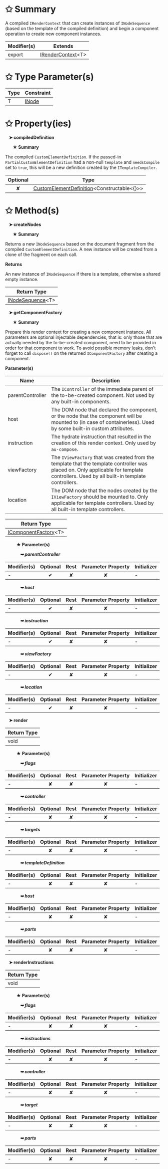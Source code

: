 # &#10025; Summary

A compiled `IRenderContext` that can create instances of `INodeSequence` (based on the template of the compiled definition)
and begin a component operation to create new component instances.

| Modifier(s)                            | Extends                                    |
|----------------------------------------|--------------------------------------------|
| export | [IRenderContext](/runtime/templating/interface/render-context/irendercontext.md)&lt;T&gt; |

# &#10025; Type Parameter(s)

| Type | Constraint                               |
| ---- | ---------------------------------------- |
| T    | [INode](/runtime/interface/dom/inode.md) |

# &#10025; Property(ies)

&nbsp;&nbsp; **&#10148; compiledDefinition**

&nbsp;&nbsp;&nbsp;&nbsp;&nbsp; **&#9733; Summary**

The compiled `CustomElementDefinition`.
If the passed-in `PartialCustomElementDefinition` had a non-null `template` and `needsCompile` set to `true`, this will be a new definition created by the `ITemplateCompiler`.

| Optional                           | Type                         |
|:----------------------------------:|------------------------------|
| ✘ | [CustomElementDefinition](/runtime/resources/class/custom-element/customelementdefinition.md)&lt;Constructable&lt;{}&gt;&gt; |

# &#10025; Method(s)

&nbsp;&nbsp; **&#10148; createNodes**

&nbsp;&nbsp;&nbsp;&nbsp;&nbsp; **&#9733; Summary**

Returns a new `INodeSequence` based on the document fragment from the compiled `CustomElementDefinition`.
A new instance will be created from a clone of the fragment on each call.

**Returns**

An new instance of `INodeSequence` if there is a template, otherwise a shared empty instance.

| Return Type                       |
|-----------------------------------|
| [INodeSequence](/runtime/interface/dom/inodesequence.md)&lt;T&gt; |

&nbsp;&nbsp; **&#10148; getComponentFactory**

&nbsp;&nbsp;&nbsp;&nbsp;&nbsp; **&#9733; Summary**

Prepare this render context for creating a new component instance.
All parameters are optional injectable dependencies, that is: only those that are actually needed by the to-be-created component, need to be provided in order for that component to work.
To avoid possible memory leaks, don't forget to call `dispose()` on the returned `IComponentFactory` after creating a component.

**Parameter(s)**

| Name             | Description                                                                                                                                                                             |
| ---------------- | --------------------------------------------------------------------------------------------------------------------------------------------------------------------------------------- |
| parentController |  The `IController` of the immediate parent of the to-be-created component. Not used by any built-in components.                                                                         |
| host             |  The DOM node that declared the component, or the node that the component will be mounted to (in case of containerless). Used by some built-in custom attributes.                       |
| instruction      |  The hydrate instruction that resulted in the creation of this render context. Only used by `au-compose`.                                                                               |
| viewFactory      |  The `IViewFactory` that was created from the template that the template controller was placed on. Only applicable for template controllers. Used by all built-in template controllers. |
| location         |  The DOM node that the nodes created by the `IViewFactory` should be mounted to. Only applicable for template controllers. Used by all built-in template controllers.                   |

| Return Type                       |
|-----------------------------------|
| [IComponentFactory](/runtime/templating/interface/render-context/icomponentfactory.md)&lt;T&gt; |

&nbsp;&nbsp;&nbsp;&nbsp;&nbsp;&nbsp;&nbsp;&nbsp; **&#9733; Parameter(s)**

&nbsp;&nbsp;&nbsp;&nbsp;&nbsp;&nbsp;&nbsp;&nbsp;&nbsp;&nbsp;&nbsp; _**&#10149; parentController**_

| Modifier(s)                              | Optional                           | Rest                          | Parameter Property                          | Initializer                       |
|------------------------------------------|:----------------------------------:|:-----------------------------:|:-------------------------------------------:|-----------------------------------|
| - | ✔  | ✘ | ✘ | - |

&nbsp;&nbsp;&nbsp;&nbsp;&nbsp;&nbsp;&nbsp;&nbsp;&nbsp;&nbsp;&nbsp; _**&#10149; host**_

| Modifier(s)                              | Optional                           | Rest                          | Parameter Property                          | Initializer                       |
|------------------------------------------|:----------------------------------:|:-----------------------------:|:-------------------------------------------:|-----------------------------------|
| - | ✔  | ✘ | ✘ | - |

&nbsp;&nbsp;&nbsp;&nbsp;&nbsp;&nbsp;&nbsp;&nbsp;&nbsp;&nbsp;&nbsp; _**&#10149; instruction**_

| Modifier(s)                              | Optional                           | Rest                          | Parameter Property                          | Initializer                       |
|------------------------------------------|:----------------------------------:|:-----------------------------:|:-------------------------------------------:|-----------------------------------|
| - | ✔  | ✘ | ✘ | - |

&nbsp;&nbsp;&nbsp;&nbsp;&nbsp;&nbsp;&nbsp;&nbsp;&nbsp;&nbsp;&nbsp; _**&#10149; viewFactory**_

| Modifier(s)                              | Optional                           | Rest                          | Parameter Property                          | Initializer                       |
|------------------------------------------|:----------------------------------:|:-----------------------------:|:-------------------------------------------:|-----------------------------------|
| - | ✔  | ✘ | ✘ | - |

&nbsp;&nbsp;&nbsp;&nbsp;&nbsp;&nbsp;&nbsp;&nbsp;&nbsp;&nbsp;&nbsp; _**&#10149; location**_

| Modifier(s)                              | Optional                           | Rest                          | Parameter Property                          | Initializer                       |
|------------------------------------------|:----------------------------------:|:-----------------------------:|:-------------------------------------------:|-----------------------------------|
| - | ✔  | ✘ | ✘ | - |

&nbsp;&nbsp; **&#10148; render**

| Return Type                       |
|-----------------------------------|
| void |

&nbsp;&nbsp;&nbsp;&nbsp;&nbsp;&nbsp;&nbsp;&nbsp; **&#9733; Parameter(s)**

&nbsp;&nbsp;&nbsp;&nbsp;&nbsp;&nbsp;&nbsp;&nbsp;&nbsp;&nbsp;&nbsp; _**&#10149; flags**_

| Modifier(s)                              | Optional                           | Rest                          | Parameter Property                          | Initializer                       |
|------------------------------------------|:----------------------------------:|:-----------------------------:|:-------------------------------------------:|-----------------------------------|
| - | ✘  | ✘ | ✘ | - |

&nbsp;&nbsp;&nbsp;&nbsp;&nbsp;&nbsp;&nbsp;&nbsp;&nbsp;&nbsp;&nbsp; _**&#10149; controller**_

| Modifier(s)                              | Optional                           | Rest                          | Parameter Property                          | Initializer                       |
|------------------------------------------|:----------------------------------:|:-----------------------------:|:-------------------------------------------:|-----------------------------------|
| - | ✘  | ✘ | ✘ | - |

&nbsp;&nbsp;&nbsp;&nbsp;&nbsp;&nbsp;&nbsp;&nbsp;&nbsp;&nbsp;&nbsp; _**&#10149; targets**_

| Modifier(s)                              | Optional                           | Rest                          | Parameter Property                          | Initializer                       |
|------------------------------------------|:----------------------------------:|:-----------------------------:|:-------------------------------------------:|-----------------------------------|
| - | ✘  | ✘ | ✘ | - |

&nbsp;&nbsp;&nbsp;&nbsp;&nbsp;&nbsp;&nbsp;&nbsp;&nbsp;&nbsp;&nbsp; _**&#10149; templateDefinition**_

| Modifier(s)                              | Optional                           | Rest                          | Parameter Property                          | Initializer                       |
|------------------------------------------|:----------------------------------:|:-----------------------------:|:-------------------------------------------:|-----------------------------------|
| - | ✘  | ✘ | ✘ | - |

&nbsp;&nbsp;&nbsp;&nbsp;&nbsp;&nbsp;&nbsp;&nbsp;&nbsp;&nbsp;&nbsp; _**&#10149; host**_

| Modifier(s)                              | Optional                           | Rest                          | Parameter Property                          | Initializer                       |
|------------------------------------------|:----------------------------------:|:-----------------------------:|:-------------------------------------------:|-----------------------------------|
| - | ✘  | ✘ | ✘ | - |

&nbsp;&nbsp;&nbsp;&nbsp;&nbsp;&nbsp;&nbsp;&nbsp;&nbsp;&nbsp;&nbsp; _**&#10149; parts**_

| Modifier(s)                              | Optional                           | Rest                          | Parameter Property                          | Initializer                       |
|------------------------------------------|:----------------------------------:|:-----------------------------:|:-------------------------------------------:|-----------------------------------|
| - | ✘  | ✘ | ✘ | - |

&nbsp;&nbsp; **&#10148; renderInstructions**

| Return Type                       |
|-----------------------------------|
| void |

&nbsp;&nbsp;&nbsp;&nbsp;&nbsp;&nbsp;&nbsp;&nbsp; **&#9733; Parameter(s)**

&nbsp;&nbsp;&nbsp;&nbsp;&nbsp;&nbsp;&nbsp;&nbsp;&nbsp;&nbsp;&nbsp; _**&#10149; flags**_

| Modifier(s)                              | Optional                           | Rest                          | Parameter Property                          | Initializer                       |
|------------------------------------------|:----------------------------------:|:-----------------------------:|:-------------------------------------------:|-----------------------------------|
| - | ✘  | ✘ | ✘ | - |

&nbsp;&nbsp;&nbsp;&nbsp;&nbsp;&nbsp;&nbsp;&nbsp;&nbsp;&nbsp;&nbsp; _**&#10149; instructions**_

| Modifier(s)                              | Optional                           | Rest                          | Parameter Property                          | Initializer                       |
|------------------------------------------|:----------------------------------:|:-----------------------------:|:-------------------------------------------:|-----------------------------------|
| - | ✘  | ✘ | ✘ | - |

&nbsp;&nbsp;&nbsp;&nbsp;&nbsp;&nbsp;&nbsp;&nbsp;&nbsp;&nbsp;&nbsp; _**&#10149; controller**_

| Modifier(s)                              | Optional                           | Rest                          | Parameter Property                          | Initializer                       |
|------------------------------------------|:----------------------------------:|:-----------------------------:|:-------------------------------------------:|-----------------------------------|
| - | ✘  | ✘ | ✘ | - |

&nbsp;&nbsp;&nbsp;&nbsp;&nbsp;&nbsp;&nbsp;&nbsp;&nbsp;&nbsp;&nbsp; _**&#10149; target**_

| Modifier(s)                              | Optional                           | Rest                          | Parameter Property                          | Initializer                       |
|------------------------------------------|:----------------------------------:|:-----------------------------:|:-------------------------------------------:|-----------------------------------|
| - | ✘  | ✘ | ✘ | - |

&nbsp;&nbsp;&nbsp;&nbsp;&nbsp;&nbsp;&nbsp;&nbsp;&nbsp;&nbsp;&nbsp; _**&#10149; parts**_

| Modifier(s)                              | Optional                           | Rest                          | Parameter Property                          | Initializer                       |
|------------------------------------------|:----------------------------------:|:-----------------------------:|:-------------------------------------------:|-----------------------------------|
| - | ✘  | ✘ | ✘ | - |